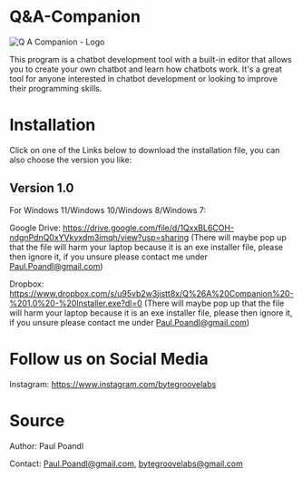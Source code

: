 # Q&A-Companion

![Q A Companion - Logo](https://user-images.githubusercontent.com/75140549/235306150-07abf8eb-7ec4-4214-88f5-c3a465526f28.png)

This program is a chatbot development tool with a built-in editor that allows you to create your own chatbot and learn how chatbots work. It's a great tool for anyone interested in chatbot development or looking to improve their programming skills.

# Installation

Click on one of the Links below to download the installation file, you can also choose the version you like:

## Version 1.0

For Windows 11/Windows 10/Windows 8/Windows 7:

Google Drive: https://drive.google.com/file/d/1QxxBL6COH-ndgnPdnQ0xYVkyxdm3imqh/view?usp=sharing (There will maybe pop up that the file will harm your laptop because it is an exe installer file, please then ignore it, if you unsure please contact me under Paul.Poandl@gmail.com)

Dropbox: https://www.dropbox.com/s/u95vb2w3jistt8x/Q%26A%20Companion%20-%201.0%20-%20Installer.exe?dl=0 (There will maybe pop up that the file will harm your laptop because it is an exe installer file, please then ignore it, if you unsure please contact me under Paul.Poandl@gmail.com)

# Follow us on Social Media

Instagram: https://www.instagram.com/bytegroovelabs

# Source

Author: Paul Poandl

Contact: Paul.Poandl@gmail.com, bytegroovelabs@gmail.com
